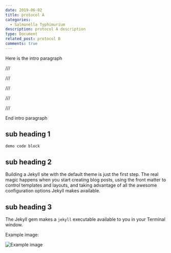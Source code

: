 ```yaml
---
date: 2019-06-02
title: protocol A
categories:
  - Salmonella Typhimurium
description: protocol A description
type: Document
related_post: protocol B
comments: true
---
```

Here is the intro paragraph

///

///

///

///

///

End intro paragraph

## sub heading 1

```bash
demo code block
```

## sub heading 2

Building a Jekyll site with the default theme is just the first step. The real magic happens when you start creating blog posts, using the front matter to control templates and layouts, and taking advantage of all the awesome configuration options Jekyll makes available.

## sub heading 3

The Jekyll gem makes a `jekyll` executable available to you in your Terminal window. 

Example image:

![Example image](https://images.unsplash.com/photo-1481487196290-c152efe083f5?ixlib=rb-0.3.5&q=80&fm=jpg&crop=entropy&cs=tinysrgb&w=1920&h=1080&fit=crop&s=80308172730757a7db0434987fa985f3)
